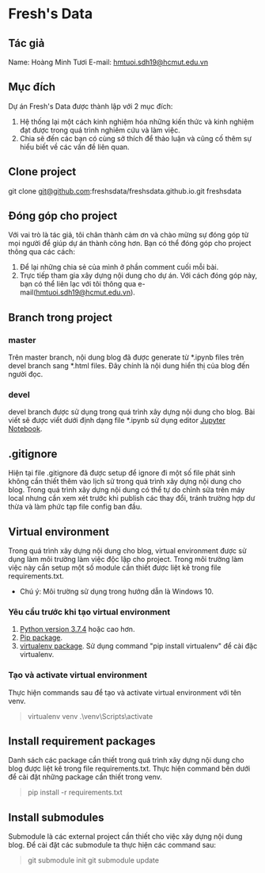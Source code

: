 # Fresh's Data

## Tác giả
Name: Hoàng Minh Tươi
E-mail: hmtuoi.sdh19@hcmut.edu.vn

## Mục đích
Dự án Fresh's Data được thành lập với 2 mục đích:
1.  Hệ thống lại một cách kinh nghiệm hóa những kiến thức và kinh nghiệm đạt được trong quá trình nghiêm cứu và làm việc.
2. Chia sẽ đến các bạn có cùng sở thích để thảo luận và cũng cố thêm sự hiểu biết về các vấn đề liên quan.

## Clone project
git clone git@github.com:freshsdata/freshsdata.github.io.git freshsdata

## Đóng góp cho project
Với vai trò là tác giả, tôi chân thành cảm ơn và chào mừng sự đóng góp từ mọi người để giúp dự án thành công hơn. Bạn có thể đóng góp cho project thông qua các cách:
1. Để lại những chia sẻ của mình ở phần comment cuối mỗi bài.
2. Trực tiếp tham gia xây dựng nội dung cho dự án. Với cách đóng góp này, bạn có thể liên lạc với tôi thông qua e-mail(hmtuoi.sdh19@hcmut.edu.vn).

## Branch trong project
### master
Trên master branch, nội dung blog đã được generate từ *.ipynb files trên devel branch sang *.html files. Đây chính là nội dung hiển thị của blog đến người đọc.
### devel
devel branch được sử dụng trong quá trình xây dựng nội dung cho blog. Bài viết sẽ được viết dưới định dạng file *.ipynb sử dụng editor [Jupyter Notebook](https://jupyter.org/).

## .gitignore
Hiện tại file .gitignore đã được setup để ignore đi một số file phát sinh không cần thiết thêm vào lịch sử trong quá trình xây dựng nội dung cho blog. Trong quá trình xây dựng nội dung có thể tự do chỉnh sửa trên máy local nhưng cần xem xét trước khi publish các thay đổi, tránh trường hợp dư thừa và làm phức tạp file config ban đầu.

## Virtual environment
Trong quá trình xây dựng nội dung cho blog, virtual environment được sử dụng làm môi trường làm việc độc lập cho project. Trong môi trường làm việc này cần setup một số module cần thiết được liệt kê trong file requirements.txt.
* Chú ý: Môi trường sử dụng trong hướng dẫn là Windows 10.
### Yêu cầu trước khi tạo virtual environment
1. [Python version 3.7.4](https://www.python.org/downloads/) hoặc cao hơn.
2. [Pip package](https://pypi.org/project/pip/).
3. [virtualenv package](https://pypi.org/project/virtualenv/). Sử dụng command "pip install virtualenv" để cài đặc virtualenv.
### Tạo và activate virtual environment
Thực hiện commands sau để tạo và activate virtual environment với tên venv.
> virtualenv venv
> .\venv\Scripts\activate
## Install requirement packages
Danh sách các package cần thiết trong quá trình xây dựng nội dung cho blog được liệt kê trong file requirements.txt.
Thực hiện command bên dưới để cài đặt những package cần thiết trong venv.
> pip install -r requirements.txt
## Install submodules
Submodule là các external project cần thiết cho việc xây dựng nội dung blog. Để cài đặt các submodule ta thực hiện các command sau:
> git submodule init
> git submodule update


